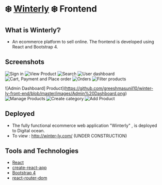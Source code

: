 # :snowflake: [Winterly](http://winter-ly.com/) :snowflake: Frontend 

## What is Winterly:grey_question:
* An ecommerce platform to sell online. The frontend is developed using React and Bootstrap 4.

## Screenshots

![Sign in](https://github.com/greeshmasunil10/winter-ly-front-end/blob/master/images/Sign%20in.png)
![View Product](https://github.com/greeshmasunil10/winter-ly-front-end/blob/master/images/Product.png)
![Search](https://github.com/greeshmasunil10/winter-ly-front-end/blob/master/images/localhost_3000_shop%20(9).png)
![User dashboard](https://github.com/greeshmasunil10/winter-ly-front-end/blob/master/images/User%20dashboard.png)
![Cart, Payment and Place order](https://github.com/greeshmasunil10/winter-ly-front-end/blob/master/images/Place%20order%20-%20Cart.png)
![Orders](https://github.com/greeshmasunil10/winter-ly-front-end/blob/master/images/Admin%20orders.png)
![Filter products](https://github.com/greeshmasunil10/winter-ly-front-end/blob/master/images/Shop%20-%20filter.png)

![Admin Dashboard] Product](https://github.com/greeshmasunil10/winter-ly-front-end/blob/master/images/Admin%20Dashboard.png)
![Manage Products](https://github.com/greeshmasunil10/winter-ly-front-end/blob/master/images/Manage%20Products.png)
![Create category](https://github.com/greeshmasunil10/winter-ly-front-end/blob/master/images/Create%20category.png)
![Add Product](https://github.com/greeshmasunil10/winter-ly-front-end/blob/master/images/Add%20product.png)



## Deployed
* The fully functional ecommerce web application "Winterly" , is deployed to Digital ocean. 
* To view : http://winter-ly.com/ (UNDER CONSTRUCTION)

## Tools and Technologies
* [React](https://nodejs.org/en/)
* [create-react-app](https://reactjs.org/docs/create-a-new-react-app.html)
* [Bootstrap 4](https://getbootstrap.com/docs/4.0/getting-started/introduction/)
* [react-router-dom](https://www.npmjs.com/package/react-router-dom)
